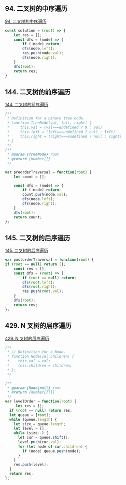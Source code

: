 ## 94. 二叉树的中序遍历

[94. 二叉树的中序遍历](https://leetcode-cn.com/problems/binary-tree-inorder-traversal/)

```js
const solution = (root) => {
    let res = [];
    const dfs = (node) => {
        if (!node) return;
        dfs(node.left);
        res.push(node.val);
        dfs(node.right);
    }
    dfs(root);
    return res;
}
```

## 144. 二叉树的前序遍历

[144. 二叉树的前序遍历](https://leetcode-cn.com/problems/binary-tree-preorder-traversal/)

```js
/**
 * Definition for a binary tree node.
 * function TreeNode(val, left, right) {
 *     this.val = (val===undefined ? 0 : val)
 *     this.left = (left===undefined ? null : left)
 *     this.right = (right===undefined ? null : right)
 * }
 */
/**
 * @param {TreeNode} root
 * @return {number[]}
 */

var preorderTraversal = function(root) {
    let count = [];

    const dfs = (node) => {
        if (!node) return;
        count.push(node.val);
        dfs(node.left);
        dfs(node.right);
    }
    dfs(root);
    return count;
};
```

## 145. 二叉树的后序遍历

[145. 二叉树的后序遍历](https://leetcode-cn.com/problems/binary-tree-postorder-traversal/submissions/)

```js
var postorderTraversal = function(root) {
if (root == null) return [];
    const res = [];
    const dfs = (root) => {
        if (root == null) return;
        dfs(root.left);
        dfs(root.right);
        res.push(root.val);
    }
    dfs(root);
    return res;
};
```

## 429. N 叉树的层序遍历

[429. N 叉树的层序遍历](https://leetcode-cn.com/problems/n-ary-tree-level-order-traversal/)

```js
/**
 * // Definition for a Node.
 * function Node(val,children) {
 *    this.val = val;
 *    this.children = children;
 * };
 */

/**
 * @param {Node|null} root
 * @return {number[][]}
 */
var levelOrder = function(root) {
     let res = [];
  if (root == null) return res;
  let queue = [root];
  while (queue.length) {
    let size = queue.length;
    let level = [];
    while (size--) {
      let cur = queue.shift();
      level.push(cur.val);
      for (let node of cur.children) {
        if (node) queue.push(node);
      }
    }
    res.push(level);
  }
  return res;
};
```